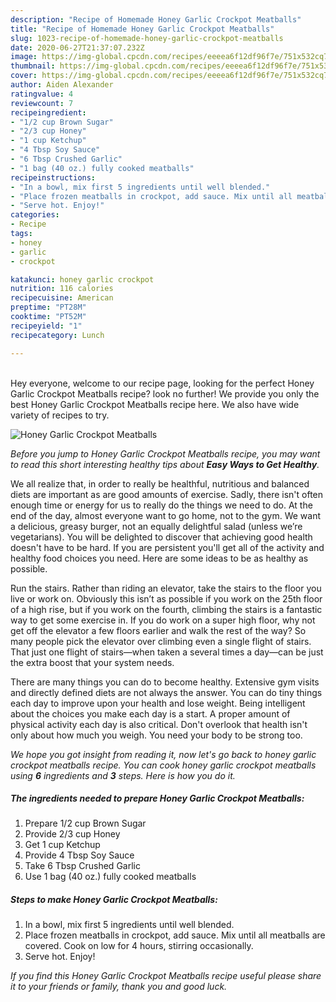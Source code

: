 ```yaml
---
description: "Recipe of Homemade Honey Garlic Crockpot Meatballs"
title: "Recipe of Homemade Honey Garlic Crockpot Meatballs"
slug: 1023-recipe-of-homemade-honey-garlic-crockpot-meatballs
date: 2020-06-27T21:37:07.232Z
image: https://img-global.cpcdn.com/recipes/eeeea6f12df96f7e/751x532cq70/honey-garlic-crockpot-meatballs-recipe-main-photo.jpg
thumbnail: https://img-global.cpcdn.com/recipes/eeeea6f12df96f7e/751x532cq70/honey-garlic-crockpot-meatballs-recipe-main-photo.jpg
cover: https://img-global.cpcdn.com/recipes/eeeea6f12df96f7e/751x532cq70/honey-garlic-crockpot-meatballs-recipe-main-photo.jpg
author: Aiden Alexander
ratingvalue: 4
reviewcount: 7
recipeingredient:
- "1/2 cup Brown Sugar"
- "2/3 cup Honey"
- "1 cup Ketchup"
- "4 Tbsp Soy Sauce"
- "6 Tbsp Crushed Garlic"
- "1 bag (40 oz.) fully cooked meatballs"
recipeinstructions:
- "In a bowl, mix first 5 ingredients until well blended."
- "Place frozen meatballs in crockpot, add sauce. Mix until all meatballs are covered. Cook on low for 4 hours, stirring occasionally."
- "Serve hot. Enjoy!"
categories:
- Recipe
tags:
- honey
- garlic
- crockpot

katakunci: honey garlic crockpot 
nutrition: 116 calories
recipecuisine: American
preptime: "PT28M"
cooktime: "PT52M"
recipeyield: "1"
recipecategory: Lunch

---
```

<br>
Hey everyone, welcome to our recipe page, looking for the perfect Honey Garlic Crockpot Meatballs recipe? look no further! We provide you only the best Honey Garlic Crockpot Meatballs recipe here. We also have wide variety of recipes to try.
<br>


![Honey Garlic Crockpot Meatballs](https://img-global.cpcdn.com/recipes/eeeea6f12df96f7e/751x532cq70/honey-garlic-crockpot-meatballs-recipe-main-photo.jpg)

<i>Before you jump to Honey Garlic Crockpot Meatballs recipe, you may want to read this short interesting healthy tips about <strong>Easy Ways to Get Healthy</strong>.</i>

We all realize that, in order to really be healthful, nutritious and balanced diets are important as are good amounts of exercise. Sadly, there isn't often enough time or energy for us to really do the things we need to do. At the end of the day, almost everyone want to go home, not to the gym. We want a delicious, greasy burger, not an equally delightful salad (unless we’re vegetarians). You will be delighted to discover that achieving good health doesn't have to be hard. If you are persistent you'll get all of the activity and healthy food choices you need. Here are some ideas to be as healthy as possible.

Run the stairs. Rather than riding an elevator, take the stairs to the floor you live or work on. Obviously this isn’t as possible if you work on the 25th floor of a high rise, but if you work on the fourth, climbing the stairs is a fantastic way to get some exercise in. If you do work on a super high floor, why not get off the elevator a few floors earlier and walk the rest of the way? So many people pick the elevator over climbing even a single flight of stairs. That just one flight of stairs—when taken a several times a day—can be just the extra boost that your system needs. 

There are many things you can do to become healthy. Extensive gym visits and directly defined diets are not always the answer. You can do tiny things each day to improve upon your health and lose weight. Being intelligent about the choices you make each day is a start. A proper amount of physical activity each day is also critical. Don't overlook that health isn't only about how much you weigh. You need your body to be strong too. 


<i>We hope you got insight from reading it, now let's go back to honey garlic crockpot meatballs recipe. You can cook honey garlic crockpot meatballs using <strong>6</strong> ingredients and <strong>3</strong> steps. Here is how you do it.
</i>

##### The ingredients needed to prepare Honey Garlic Crockpot Meatballs:

1. Prepare 1/2 cup Brown Sugar
1. Provide 2/3 cup Honey
1. Get 1 cup Ketchup
1. Provide 4 Tbsp Soy Sauce
1. Take 6 Tbsp Crushed Garlic
1. Use 1 bag (40 oz.) fully cooked meatballs


##### Steps to make Honey Garlic Crockpot Meatballs:

1. In a bowl, mix first 5 ingredients until well blended.
1. Place frozen meatballs in crockpot, add sauce. Mix until all meatballs are covered. Cook on low for 4 hours, stirring occasionally.
1. Serve hot. Enjoy!


<i>If you find this Honey Garlic Crockpot Meatballs recipe useful please share it to your friends or family, thank you and good luck.</i>
